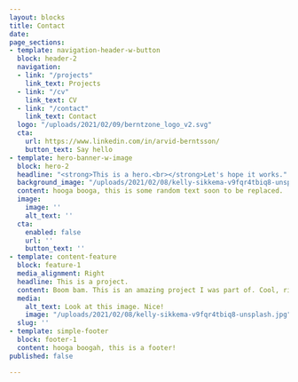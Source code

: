 ```yaml
---
layout: blocks
title: Contact
date: 
page_sections:
- template: navigation-header-w-button
  block: header-2
  navigation:
  - link: "/projects"
    link_text: Projects
  - link: "/cv"
    link_text: CV
  - link: "/contact"
    link_text: Contact
  logo: "/uploads/2021/02/09/berntzone_logo_v2.svg"
  cta:
    url: https://www.linkedin.com/in/arvid-berntsson/
    button_text: Say hello
- template: hero-banner-w-image
  block: hero-2
  headline: "<strong>This is a hero.<br></strong>Let's hope it works."
  background_image: "/uploads/2021/02/08/kelly-sikkema-v9fqr4tbiq8-unsplash.jpg"
  content: hooga booga, this is some random text soon to be replaced.
  image:
    image: ''
    alt_text: ''
  cta:
    enabled: false
    url: ''
    button_text: ''
- template: content-feature
  block: feature-1
  media_alignment: Right
  headline: This is a project.
  content: Boom bam. This is an amazing project I was part of. Cool, right?
  media:
    alt_text: Look at this image. Nice!
    image: "/uploads/2021/02/08/kelly-sikkema-v9fqr4tbiq8-unsplash.jpg"
  slug: ''
- template: simple-footer
  block: footer-1
  content: hooga boogah, this is a footer!
published: false

---
```

